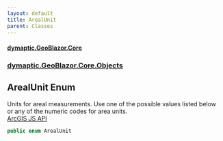 ```yaml
---
layout: default
title: ArealUnit
parent: Classes
---
```

#### [dymaptic.GeoBlazor.Core](index.html 'index')
### [dymaptic.GeoBlazor.Core.Objects](index.html#dymaptic.GeoBlazor.Core.Objects 'dymaptic.GeoBlazor.Core.Objects')

## ArealUnit Enum

Units for areal measurements. Use one of the possible values listed below or any of the numeric codes for area units.  
<a target="_blank" href="https://developers.arcgis.com/javascript/latest/api-reference/esri-geometry-geometryEngine.html#ArealUnits">ArcGIS JS API</a>

```csharp
public enum ArealUnit
```
